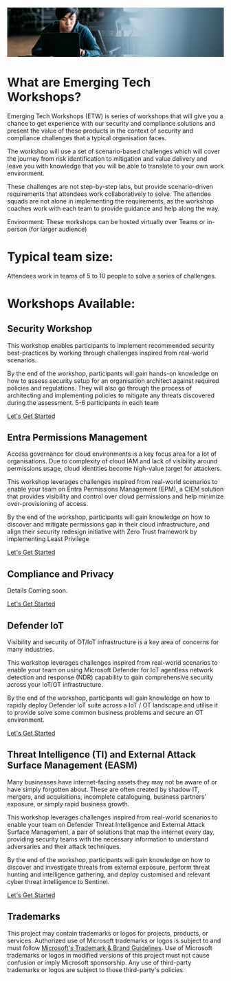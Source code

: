 ![GitHub Logo](/Header.png)

# What are Emerging Tech Workshops?

Emerging Tech Workshops (ETW) is series of workshops that will give you a chance to get experience with our security and compliance solutions and present the value of these products in the context of security and compliance challenges that a typical organisation faces.

The workshop will use a set of scenario-based challenges which will cover the journey from risk identification to mitigation and value delivery and leave you with knowledge that you will be able to translate to your own work environment.

These challenges are not step-by-step labs, but provide scenario-driven requirements that attendees work collaboratively to solve. The attendee squads are not alone in implementing the requirements, as the workshop coaches work with each team to provide guidance and help along the way. 

Environment: These workshops can be hosted virtually over Teams or in-person (for larger audience)

# Typical team size:
Attendees work in teams of 5 to 10 people to solve a series of challenges.

# Workshops Available:

## Security Workshop
This workshop enables participants to implement recommended security best-practices by working through challenges inspired from real-world scenarios. 

By the end of the workshop, participants will gain hands-on knowledge on how to assess security setup for an organisation architect against required policies and regulations. They will also go through the process of architecting and implementing policies to mitigate any threats discovered during the assessment.
5-6 participants in each team

[Let's Get Started](/ETWorkshops/Security/Intro.html)

## Entra Permissions Management

Access governance for cloud environments is a key focus area for a lot of organisations. Due to complexity of cloud IAM and lack of visibility around permissions usage, cloud identities become high-value target for attackers. 
 
This workshop leverages challenges inspired from real-world scenarios to enable your team on Entra Permissions Management (EPM), a CIEM solution that provides visibility and control over cloud permissions and help minimize over-provisioning of access. 
 
By the end of the workshop, participants will gain knowledge on how to discover and mitigate permissions gap in their cloud infrastructure, and align their security redesign initiative with Zero Trust framework by implementing Least Privilege

[Let's Get Started](/ETWorkshops/EPM/Intro.html)

## Compliance and Privacy
Details Coming soon.

[Let's Get Started](/ETWorkshops/Compliance/Intro.html)

## Defender IoT

Visibility and security of OT/IoT infrastructure is a key area of concerns for many industries. 

This workshop leverages challenges inspired from real-world scenarios to enable your team on using Microsoft Defender for IoT agentless network detection and response (NDR) capability to gain comprehensive security across your IoT/OT infrastructure. 

By the end of the workshop, participants will gain knowledge on how to rapidly deploy Defender IoT suite across a IoT / OT landscape and utilise it to provide solve some common business problems and secure an OT environment. 

[Let's Get Started](/ETWorkshops/IoT/Intro.html)

 
## Threat Intelligence (TI) and External Attack Surface Management (EASM)

Many businesses have internet-facing assets they may not be aware of or have simply forgotten about. These are often created by shadow IT, mergers, and acquisitions, incomplete cataloguing, business partners’ exposure, or simply rapid business growth. 
 
This workshop leverages challenges inspired from real-world scenarios to enable your team on Defender Threat Intelligence and External Attack Surface Management, a pair of solutions that map the internet every day, providing security teams with the necessary information to understand adversaries and their attack techniques.

By the end of the workshop, participants will gain knowledge on how to discover and investigate threats from external exposure, perform threat hunting and intelligence gathering, and deploy customised and relevant cyber threat intelligence to Sentinel.

[Let's Get Started](/ETWorkshops/TIEASM/Intro.html)

## Trademarks

This project may contain trademarks or logos for projects, products, or services. Authorized use of Microsoft 
trademarks or logos is subject to and must follow 
[Microsoft's Trademark & Brand Guidelines](https://www.microsoft.com/en-us/legal/intellectualproperty/trademarks/usage/general).
Use of Microsoft trademarks or logos in modified versions of this project must not cause confusion or imply Microsoft sponsorship.
Any use of third-party trademarks or logos are subject to those third-party's policies.
